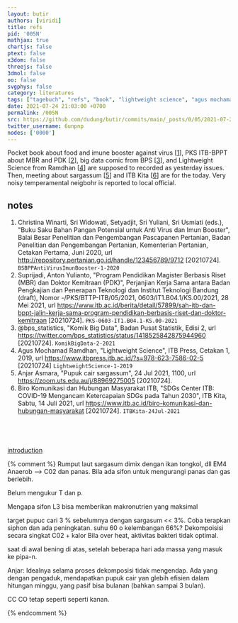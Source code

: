 ```yaml
---
layout: butir
authors: [viridi]
title: refs
pid: '005N'
mathjax: true
chartjs: false
ptext: false
x3dom: false
threejs: false
3dmol: false
oo: false
svgphys: false
category: literatures
tags: ["tagebuch", "refs", "book", "lightweight science", "agus mochamad ramdhan", "buku saku", "pangan", "imun", "virus", "big data", "pks", "bppt", "itb kita", "sargassum", "nurhayati", "anjar asmara", "noisy neigbohr"]temperamental
date: 2021-07-24 21:03:00 +0700
permalink: /005N
src: https://github.com/dudung/butir/commits/main/_posts/0/05/2021-07-24-refs.md
twitter_username: 6unpnp
nodes: ['0000']
---
```

Pocket book about food and imune booster against virus [[1](#r01)], PKS ITB-BPPT about MBR and PDK [[2](#r02)], big data comic from BPS [[3](#r03)], and Lightweight Science from Ramdhan [[4](#r04)] are supposed to recorded as yesterday issues. Then, meeting about sargassum [[5](#r05)] and ITB Kita [[6](#r06)] are for the today. Very noisy temperamental neigbohr is reported to local official.

## notes
1. <a name="r01"></a>Christina Winarti, Sri Widowati, Setyadjit, Sri Yuliani, Sri Usmiati (eds.), "Buku Saku Bahan Pangan Potensial untuk Anti Virus dan Imun Booster", Balai Besar Penelitian dan Pengembangan Pascapanen Pertanian, Badan Penelitian dan Pengembangan Pertanian, Kementerian Pertanian, Cetakan Pertama, Juni 2020, url <http://repository.pertanian.go.id/handle/123456789/9712> [20210724]. `BSBPPAntiVirusImunBooster-1-2020`
2. <a name="r02"></a>Suprijadi, Anton Yulianto, "Program Pendidikan Magister Berbasis Riset (MBR) dan Doktor Kemitraan (PDK)", Perjanjian Kerja Sama antara Badan Pengkajian dan Penerapan Teknologi dan Institut Teknologi Bandung (draft), Nomor -/PKS/BTTP-ITB/05/2021, 0603/IT1.B04.1/KS.00/2021, 28 Mei 2021, url <https://www.itb.ac.id/berita/detail/57899/sah-itb-dan-bppt-jalin-kerja-sama-program-pendidikan-berbasis-riset-dan-doktor-kemitraan> [20210724]. `PKS-0603-IT1.B04.1-KS.00-2021`
3. <a name="r03"></a>@bps_statistics, "Komik Big Data", Badan Pusat Statistik, Edisi 2, url <https://twitter.com/bps_statistics/status/1418525842875944960> [20210724]. `KomikBigData-2-2021`
4. <a name="r04"></a>Agus Mochamad Ramdhan, "Lightweight Science", ITB Press, Cetakan 1, 2019, url <https://www.itbpress.itb.ac.id/?s=978-623-7586-02-5> [20210724] `LightweightScience-1-2019`
5. <a name="r05"></a>Anjar Asmara, "Pupuk cair sargassum", 24 Jul 2021, 1100, 
url <https://zoom.uts.edu.au/j/88969275005> [20210724].
6. <a name="r06"></a>Biro Komunikasi dan Hubungan Masyarakat ITB, "SDGs Center ITB: COVID-19 Mengancam Ketercapaian SDGs pada Tahun 2030", ITB Kita, Sabtu, 14 Juli 2021, url <https://www.itb.ac.id/biro-komunikasi-dan-hubungan-masyarakat> [20210724]. `ITBKita-24Jul-2021`

## &nbsp;
[introduction](0000)

{% comment %}
Rumput laut sargasum dimix dengan ikan tongkol, dll EM4
Anaerob --> C02 dan panas. Bila ada sifon untuk mengurangi panas dan gas berlebih.

Belum mengukur T dan p.

Mengapa sifon L3 bisa memberikan makronutrien yang maksimal

target pupuc cari 3 %
sebelumnya dengan sargasum << 3%.
Coba terapkan siphon dan ada peningkatan.
suhu 60 o
kelembangan 66%?
Dekompoisisi secara singkat C02 + kalor
Bila over heat, aktivitas bakteri tidak optimal.

saat di awal bening di atas, setelah beberapa hari ada massa yang masuk ke pipa-n.

Anjar: Idealnya selama proses dekomposisi tidak mengendap.
Ada yang dengan pengaduk, mendapatkan pupuk cair yan glebih efisien dalam hitungan minggu, yang pasif bisa bulanan (bahkan sampai 3 bulan).

CC CO tetap seperti seperti kanan.





{% endcomment %}
